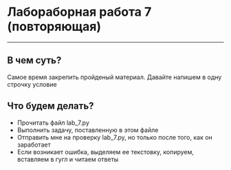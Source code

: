 # Лабораборная работа 7 (повторяющая)
___
## В чем суть?
Самое время закрепить пройденый материал.
Давайте напишем в одну строчку условие

## Что будем делать?
- Прочитать файл lab_7.py
- Выполнить задачу, поставленную в этом файле
- Отправить мне на проверку lab_7.py, но только после того, как он заработает
- Если возникает ошибка, выделяем ее текстовку, копируем, вставляем в гугл и читаем ответы